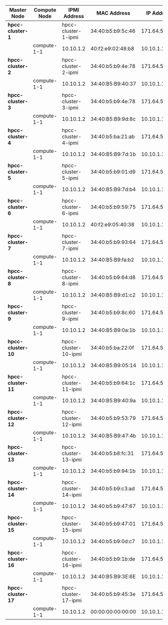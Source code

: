| **Master Node**     | Compute Node | IPMI Address         | MAC Address       |    IP Address       |
| --------------------| -------------| ---------------------| ------------------|---------------------|
| **hpcc-cluster-1**  |              | hpcc-cluster-1-ipmi  | 34:40:b5:b9:5c:46 | 171.64.55.131
|                     | compute-1-1  | 10.10.1.2            | 40:f2:e9:02:48:b8 | 10.10.1.1
| **hpcc-cluster-2**  |              | hpcc-cluster-2-ipmi  | 34:40:b5:b9:4e:78 | 171.64.55.133
|                     | compute-1-1  | 10.10.1.2            | 34:40:B5:B9:40:37 | 10.10.1.1
| **hpcc-cluster-3**  |              | hpcc-cluster-3-ipmi  | 34:40:b5:b9:4e:78 | 171.64.55.135
|                     | compute-1-1  | 10.10.1.2            | 34:40:B5:B9:9d:8c | 10.10.1.1
| **hpcc-cluster-4**  |              | hpcc-cluster-4-ipmi  | 34:40:b5:ba:21:ab | 171.64.55.137
|                     | compute-1-1  | 10.10.1.2            | 34:40:B5:B9:7d:1b | 10.10.1.1
| **hpcc-cluster-5**  |              | hpcc-cluster-5-ipmi  | 34:40:b5:b9:01:d9 | 171.64.55.139
|                     | compute-1-1  | 10.10.1.2            | 34:40:B5:B9:7d:b4 | 10.10.1.1
| **hpcc-cluster-6**  |              | hpcc-cluster-6-ipmi  | 34:40:b5:b9:59:75 | 171.64.55.141
|                     | compute-1-1  | 10.10.1.2            | 40:f2:e9:05:40:38 | 10.10.1.1
| **hpcc-cluster-7**  |              | hpcc-cluster-7-ipmi  | 34:40:b5:b9:93:64 | 171.64.55.143
|                     | compute-1-1  | 10.10.1.2            | 34:40:B5:B9:fa:b2 | 10.10.1.1
| **hpcc-cluster-8**  |              | hpcc-cluster-8-ipmi  | 34:40:b5:b9:64:d8 | 171.64.55.145
|                     | compute-1-1  | 10.10.1.2            | 34:40:B5:B9:d1:c2 | 10.10.1.1
| **hpcc-cluster-9**  |              | hpcc-cluster-9-ipmi  | 34:40:b5:b9:8c:60 | 171.64.55.147
|                     | compute-1-1  | 10.10.1.2            | 34:40:B5:B9:0a:1b | 10.10.1.1
| **hpcc-cluster-10** |              | hpcc-cluster-10-ipmi | 34:40:b5:ba:22:0f | 171.64.55.149
|                     | compute-1-1  | 10.10.1.2            | 34:40:B5:B9:05:14 | 10.10.1.1
| **hpcc-cluster-11** |              | hpcc-cluster-11-ipmi | 34:40:b5:b9:64:1c | 171.64.55.151
|                     | compute-1-1  | 10.10.1.2            | 34:40:B5:B9:40:9a | 10.10.1.1
| **hpcc-cluster-12** |              | hpcc-cluster-12-ipmi | 34:40:b5:b9:53:79 | 171.64.55.153
|                     | compute-1-1  | 10.10.1.2            | 34:40:B5:B9:47:4b | 10.10.1.1
| **hpcc-cluster-13** |              | hpcc-cluster-13-ipmi | 34:40:b5:b8:fc:31 | 171.64.55.155
|                     | compute-1-1  | 10.10.1.2            | 34:40:b5:b9:94:1b | 10.10.1.1
| **hpcc-cluster-14** |              | hpcc-cluster-14-ipmi | 34:40:b5:b9:c3:ad | 171.64.55.157
|                     | compute-1-1  | 10.10.1.2            | 34:40:b5:b9:47:67 | 10.10.1.1
| **hpcc-cluster-15** |              | hpcc-cluster-15-ipmi | 34:40:b5:b9:47:01 | 171.64.55.159
|                     | compute-1-1  | 10.10.1.2            | 34:40:b5:b9:0d:c7 | 10.10.1.1
| **hpcc-cluster-16** |              | hpcc-cluster-16-ipmi | 34:40:b5:b9:1b:de | 171.64.55.161
|                     | compute-1-1  | 10.10.1.2            | 34:40:B5:B9:3E:6E | 10.10.1.1
| **hpcc-cluster-17** |              | hpcc-cluster-17-ipmi | 34:40:b5:b9:45:3e | 171.64.55.163
|                     | compute-1-1  | 10.10.1.2            | 00:00:00:00:00:00 | 10.10.1.1
